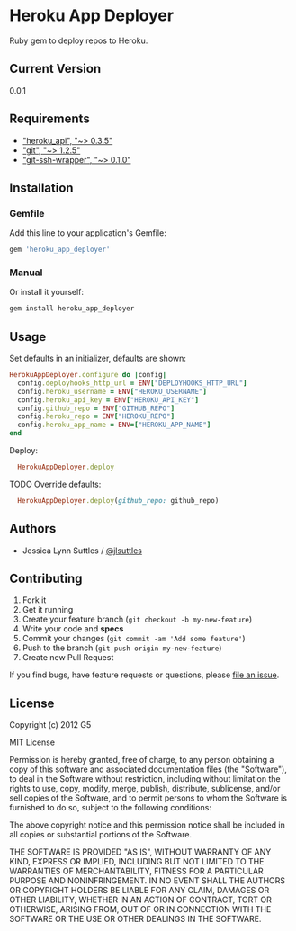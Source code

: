 # Heroku App Deployer

Ruby gem to deploy repos to Heroku.


## Current Version

0.0.1


## Requirements

* ["heroku_api", "~> 0.3.5"](http://rubygems.org/gems/heroku-api)
* ["git", "~> 1.2.5"](http://rubygems.org/gems/git)
* ["git-ssh-wrapper", "~> 0.1.0"](http://rubygems.org/gems/git-ssh-wrapper)


## Installation

### Gemfile

Add this line to your application's Gemfile:

```ruby
gem 'heroku_app_deployer'
```

### Manual

Or install it yourself:

```bash
gem install heroku_app_deployer
```


## Usage

Set defaults in an initializer, defaults are shown:

```ruby
HerokuAppDeployer.configure do |config|
  config.deployhooks_http_url = ENV["DEPLOYHOOKS_HTTP_URL"]
  config.heroku_username = ENV["HEROKU_USERNAME"]
  config.heroku_api_key = ENV["HEROKU_API_KEY"]
  config.github_repo = ENV["GITHUB_REPO"]
  config.heroku_repo = ENV["HEROKU_REPO"]
  config.heroku_app_name = ENV=["HEROKU_APP_NAME"]
end
```

Deploy:

```ruby
  HerokuAppDeployer.deploy
```

TODO Override defaults:

```ruby
  HerokuAppDeployer.deploy(github_repo: github_repo)
```


## Authors

  * Jessica Lynn Suttles / [@jlsuttles](https://github.com/jlsuttles)


## Contributing

1. Fork it
2. Get it running
3. Create your feature branch (`git checkout -b my-new-feature`)
4. Write your code and **specs**
5. Commit your changes (`git commit -am 'Add some feature'`)
6. Push to the branch (`git push origin my-new-feature`)
7. Create new Pull Request

If you find bugs, have feature requests or questions, please
[file an issue](https://github.com/G5/heroku_app_deployer/issues).


## License

Copyright (c) 2012 G5

MIT License

Permission is hereby granted, free of charge, to any person obtaining
a copy of this software and associated documentation files (the
"Software"), to deal in the Software without restriction, including
without limitation the rights to use, copy, modify, merge, publish,
distribute, sublicense, and/or sell copies of the Software, and to
permit persons to whom the Software is furnished to do so, subject to
the following conditions:

The above copyright notice and this permission notice shall be
included in all copies or substantial portions of the Software.

THE SOFTWARE IS PROVIDED "AS IS", WITHOUT WARRANTY OF ANY KIND,
EXPRESS OR IMPLIED, INCLUDING BUT NOT LIMITED TO THE WARRANTIES OF
MERCHANTABILITY, FITNESS FOR A PARTICULAR PURPOSE AND
NONINFRINGEMENT. IN NO EVENT SHALL THE AUTHORS OR COPYRIGHT HOLDERS BE
LIABLE FOR ANY CLAIM, DAMAGES OR OTHER LIABILITY, WHETHER IN AN ACTION
OF CONTRACT, TORT OR OTHERWISE, ARISING FROM, OUT OF OR IN CONNECTION
WITH THE SOFTWARE OR THE USE OR OTHER DEALINGS IN THE SOFTWARE.
